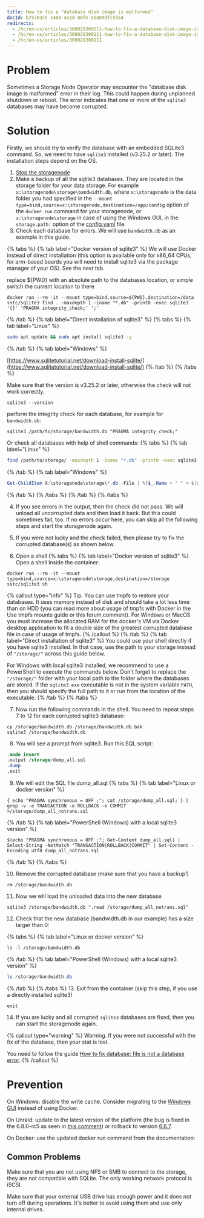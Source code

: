 ```yaml
---
title: How to fix a "database disk image is malformed"
docId: b75703c5-1484-4a1d-88fe-eb489dfc5554
redirects:
  - /hc/en-us/articles/360029309111-How-to-fix-a-database-disk-image-is-malformed
  - /hc/en-us/articles/360029309111-How-to-fix-a-database-disk-image-is-malformed-
  - /hc/en-us/articles/360029309111
---
```

# Problem
Sometimes a Storage Node Operator may encounter the "database disk image is malformed" error in their log. This could happen during unplanned shutdown or reboot. The error indicates that one or more of the `sqlite3` databases may have become corrupted.

# Solution
Firstly, we should try to verify the database with an embedded SQLite3 command. So, we need to have `sqlite3` installed (v3.25.2 or later). The installation steps depend on the OS.


1. [Stop the storagenode]()
2. Make a backup of all the sqlite3 databases. They are located in the storage folder for your data storage. For example `x:\storagenode\storage\bandwidth.db`, where `x:\storagenode` is the data folder you had specified in the `--mount type=bind,source=x:\storagenode,destination=/app/config` option of the `docker run` command for your storagenode, or `x:\storagenode\storage` in case of using the Windows GUI, in the `storage.path:` option of the [config.yaml](docId:gDXZgLlP_rcSW8SuflgqS) file.
3. Check each database for errors. We will use `bandwidth.db` as an example in this guide.

{% tabs %}
{% tab label="Docker version of sqlite3" %}
We will use Docker instead of direct installation (this option is available only for x86_64 CPUs, for arm-based boards you will need to install sqlite3 via the package manager of your OS). See the next tab.

replace ${PWD} with an absolute path to the databases location, or simple switch the current location to there
```shell
docker run --rm -it --mount type=bind,source=${PWD},destination=/data sstc/sqlite3 find . -maxdepth 1 -iname "*.db" -print0 -exec sqlite3 '{}' 'PRAGMA integrity_check;' ';'
```
{% /tab %}
{% tab label="Direct installation of sqlite3" %}
{% tabs %}
{% tab label="Linux" %}
```bash
sudo apt update && sudo apt install sqlite3 -y
```
{% /tab %}
{% tab label="Windows" %}

[https://www.sqlitetutorial.net/download-install-sqlite/](https://www.sqlitetutorial.net/download-install-sqlite/)
{% /tab %}
{% /tabs %}

Make sure that the version is v3.25.2 or later, otherwise the check will not work correctly.
```shell
sqlite3 --version
```
perform the integrity check for each database, for example for `bandwidth.db`:
```shell
sqlite3 /path/to/storage/bandwidth.db "PRAGMA integrity_check;"
```

Or check all databases with help of shell commands:
{% tabs %}
{% tab label="Linux" %}
```bash
find /path/to/storage/ -maxdepth 1 -iname "*.db" -print0 -exec sqlite3 '{}' 'PRAGMA integrity_check;' ';'
```
{% /tab %}
{% tab label="Windows" %}
```powershell
Get-ChildItem X:\storagenode\storage\*.db -File | %{$_.Name + " " + $(sqlite3.exe $_.FullName "PRAGMA integrity_check;")}
```
{% /tab %}
{% /tabs %}
{% /tab %}
{% /tabs %}

4. If you see errors in the output, then the check did not pass. We will unload all uncorrupted data and then load it back. But this could sometimes fail, too. If no errors occur here, you can skip all the following steps and start the storagenode again.
5. If you were not lucky and the check failed, then please try to fix the corrupted database(s) as shown below.

6. Open a shell
{% tabs %}
{% tab label="Docker version of sqlite3" %}
Open a shell Inside the container:
```shell
docker run --rm -it --mount type=bind,source=x:\storagenode\storage,destination=/storage sstc/sqlite3 sh
```
{% callout type="info" %}
Tip. You can use tmpfs to restore your databases. It uses memory instead of disk and should take a lot less time than on HDD (you can read more about usage of tmpfs with Docker in the Use tmpfs mounts guide or this forum comment). For Windows or MacOS you must increase the allocated RAM for the docker's VM via Docker desktop application to fit a double size of the greatest corrupted database file in case of usage of tmpfs.
{% /callout %}
{% /tab %}
{% tab label="Direct installation of sqlite3" %}
You could use your shell directly if you have sqlite3 installed. In that case, use the path to your storage instead of `"/storage/"` across this guide below.

For Windows with local sqlite3 installed, we recommend to use a PowerShell to execute the commands below. Don't forget to replace the `"/storage/"` folder with your local path to the folder where the databases are stored. If the `sqlite3.exe` executable is not in the system variable `PATH`, then you should specify the full path to it or run from the location of the executable.
{% /tab %}
{% /tabs %}

7. Now run the following commands in the shell. You need to repeat steps 7 to 12 for each corrupted sqlite3 database:
```shell
cp /storage/bandwidth.db /storage/bandwidth.db.bak
sqlite3 /storage/bandwidth.db
```

8. You will see a prompt from sqlite3. Run this SQL script:
```sql
.mode insert
.output /storage/dump_all.sql
.dump
.exit
```

9. We will edit the SQL file dump_all.sql
{% tabs %}
{% tab label="Linux or docker version" %}
```
{ echo "PRAGMA synchronous = OFF ;"; cat /storage/dump_all.sql; } | grep -v -e TRANSACTION -e ROLLBACK -e COMMIT >/storage/dump_all_notrans.sql
```
{% /tab %}
{% tab label="PowerShell (Windows) with a local sqlite3 version" %}
```
$(echo "PRAGMA synchronous = OFF ;"; Get-Content dump_all.sql) | Select-String -NotMatch "TRANSACTION|ROLLBACK|COMMIT" | Set-Content -Encoding utf8 dump_all_notrans.sql
```
{% /tab %}
{% /tabs %}

10. Remove the corrupted database (make sure that you have a backup!)
```shell
rm /storage/bandwidth.db
```

11. Now we will load the unloaded data into the new database
```shell
sqlite3 /storage/bandwidth.db ".read /storage/dump_all_notrans.sql"
```

12. Check that the new database (bandwidth.db in our example) has a size larger than 0:

{% tabs %}
{% tab label="Linux or docker version" %}
```shell
ls -l /storage/bandwidth.db
```
{% /tab %}
{% tab label="PowerShell (Windows) with a local sqlite3 version" %}
```powershell
ls /storage/bandwidth.db
```
{% /tab %}
{% /tabs %}
13. Exit from the container (skip this step, if you use a directly installed sqlite3)
```shell
exit
```
14. If you are lucky and all corrupted `sqlite3` databases are fixed, then you can start the storagenode again.

{% callout type="warning" %}
Warning. If you were not successful with the fix of the database, then your stat is lost.

You need to follow the guide [How to fix database: file is not a database error](docId:f8bed9a6-755f-4860-a5bb-ce2b1a51f8b0).
{% /callout %}

# Prevention
On Windows: disable the write cache. Consider migrating to the [Windows GUI](docId:LAtWfg_LTgbI5yJ8PILUI) instead of using Docker.

On Unraid: update to the latest version of the platform (the bug is fixed in the 6.8.0-rc5 as seen in [this comment](https://forums.unraid.net/bug-reports/prereleases/sqlite-data-corruption-testing-r664/page/4/?tab=comments#comment-6650)) or rollback to version [6.6.7](https://forums.unraid.net/topic/80439-downgraded-back-to-667-due-to-sqlite-corruption/).

On Docker: use the updated docker run command from the documentation: [](docId:HaDkV_0aWg9OJoBe53o-J)

## Common Problems
Make sure that you are not using NFS or SMB to connect to the storage, they are not compatible with SQLite. The only working network protocol is iSCSI.

Make sure that your external USB drive has enough power and it does not turn off during operations. It's better to avoid using them and use only internal drives.